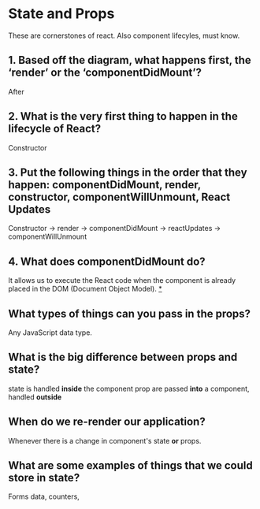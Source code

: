 # State and Props

These are cornerstones of react. Also component lifecyles, must know.

## 1. Based off the diagram, what happens first, the ‘render’ or the ‘componentDidMount’?
After

## 2. What is the very first thing to happen in the lifecycle of React?
Constructor 

## 3. Put the following things in the order that they happen: componentDidMount, render, constructor, componentWillUnmount, React Updates
Constructor -> render -> componentDidMount -> reactUpdates -> componentWillUnmount

## 4. What does componentDidMount do?
 It allows us to execute the React code when the component is already placed in the DOM (Document Object Model).
 [*](https://www.geeksforgeeks.org/reactjs-componentdidmount-method/#:~:text=The%20componentDidMount()%20method%20allows,after%20the%20component%20is%20rendered)

## What types of things can you pass in the props?
 Any JavaScript data type.  

## What is the big difference between props and state?
state is handled __inside__ the component
prop are passed  __into__ a component, handled __outside__


## When do we re-render our application?
Whenever there is a change in component's state __or__ props.

## What are some examples of things that we could store in state?
Forms data, counters,